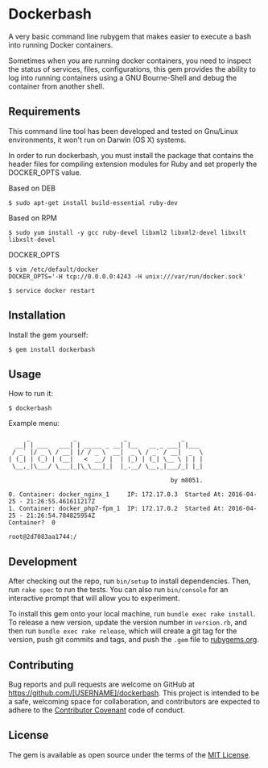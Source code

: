 # Dockerbash

A very basic command line rubygem that makes easier to execute a bash into running Docker containers.

Sometimes when you are running docker containers, you need to inspect the status of services, files, configurations, this gem provides the ability to log into running containers using a GNU Bourne-Shell and debug the container from another shell.

## Requirements

This command line tool has been developed and tested on Gnu/Linux environments, it won't run on Darwin (OS X) systems.

In order to run dockerbash, you must install the package that contains the header files for compiling extension modules for Ruby and set properly the DOCKER_OPTS value.

Based on DEB
```
$ sudo apt-get install build-essential ruby-dev
```
Based on RPM
```
$ sudo yum install -y gcc ruby-devel libxml2 libxml2-devel libxslt libxslt-devel
```
DOCKER_OPTS
```
$ vim /etc/default/docker
DOCKER_OPTS='-H tcp://0.0.0.0:4243 -H unix:///var/run/docker.sock'

$ service docker restart
```

## Installation
Install the gem yourself:

    $ gem install dockerbash

## Usage
How to run it:

```  
$ dockerbash
```  

Example menu:

```
     _            _             _               _
  __| | ___   ___| | _____ _ __| |__   __ _ ___| |___
 / _` |/ _ \ / __| |/ / _ \  __|  _ \ / _` / __|  _  \
| (_| | (_) | (__|   <  __/ |  | |_) | (_| \__ \ | | |
 \__,_|\___/ \___|_|\_\___|_|  |_.__/ \__,_|___/_| |_|
 
                                             by m8051.
                                             
0. Container: docker_nginx_1	 IP: 172.17.0.3	 Started At: 2016-04-25 - 21:26:55.461611217Z
1. Container: docker_php7-fpm_1	 IP: 172.17.0.2	 Started At: 2016-04-25 - 21:26:54.784825954Z
Container?  0

root@2d7083aa1744:/
```                                          
## Development

After checking out the repo, run `bin/setup` to install dependencies. Then, run `rake spec` to run the tests. You can also run `bin/console` for an interactive prompt that will allow you to experiment.

To install this gem onto your local machine, run `bundle exec rake install`. To release a new version, update the version number in `version.rb`, and then run `bundle exec rake release`, which will create a git tag for the version, push git commits and tags, and push the `.gem` file to [rubygems.org](https://rubygems.org).

## Contributing

Bug reports and pull requests are welcome on GitHub at https://github.com/[USERNAME]/dockerbash. This project is intended to be a safe, welcoming space for collaboration, and contributors are expected to adhere to the [Contributor Covenant](http://contributor-covenant.org) code of conduct.


## License

The gem is available as open source under the terms of the [MIT License](http://opensource.org/licenses/MIT).
